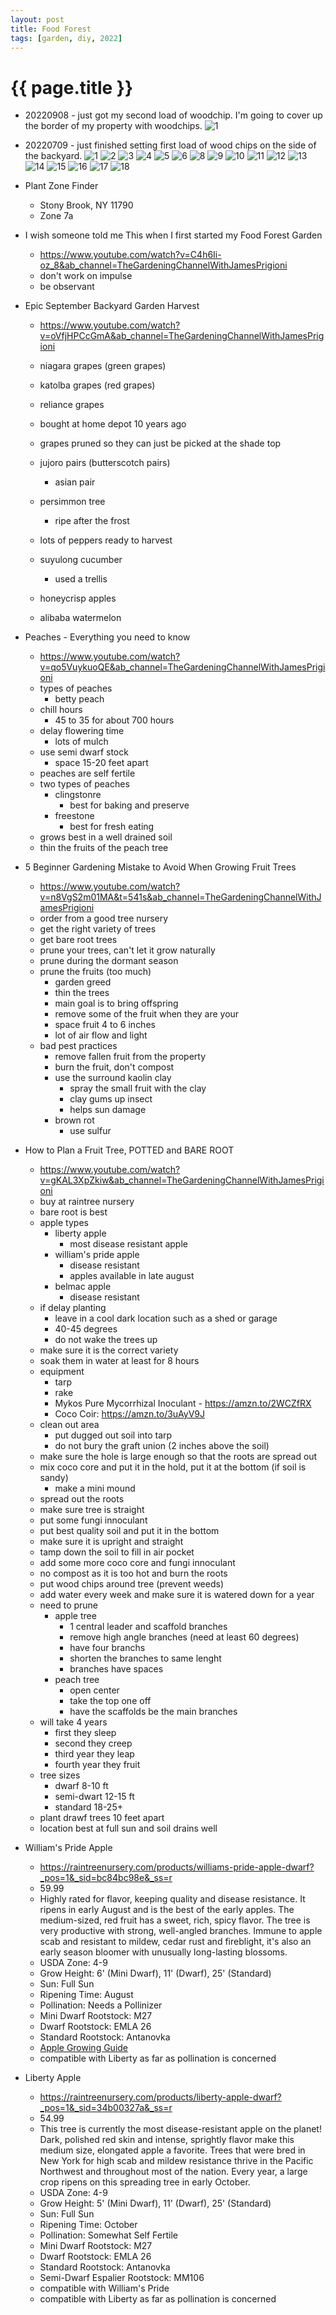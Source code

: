 ```yaml
---
layout: post
title: Food Forest 
tags: [garden, diy, 2022]
---
```

{{ page.title }}
================
* 20220908 - just got my second load of woodchip.  I'm going to cover up the border of my property with woodchips.
![1](/assets/2022-09-08-food-forest/IMG_0620.HEIC)

* 20220709 - just finished setting first load of wood chips on the side of the backyard.
![1](/assets/2022-09-08-food-forest/IMG_9761.HEIC)
![2](/assets/2022-09-08-food-forest/IMG_9762.HEIC)
![3](/assets/2022-09-08-food-forest/IMG_9763.HEIC)
![4](/assets/2022-09-08-food-forest/IMG_9764.HEIC)
![5](/assets/2022-09-08-food-forest/IMG_9765.HEIC)
![6](/assets/2022-09-08-food-forest/IMG_9766.HEIC)
![8](/assets/2022-09-08-food-forest/IMG_9768.HEIC)
![9](/assets/2022-09-08-food-forest/IMG_9769.HEIC)
![10](/assets/2022-09-08-food-forest/IMG_9770.HEIC)
![11](/assets/2022-09-08-food-forest/IMG_9770.HEIC)
![12](/assets/2022-09-08-food-forest/IMG_9771.HEIC)
![13](/assets/2022-09-08-food-forest/IMG_9772.HEIC)
![14](/assets/2022-09-08-food-forest/IMG_9773.HEIC)
![15](/assets/2022-09-08-food-forest/IMG_9774.HEIC)
![16](/assets/2022-09-08-food-forest/IMG_9775.HEIC)
![17](/assets/2022-09-08-food-forest/IMG_9776.HEIC)
![18](/assets/2022-09-08-food-forest/IMG_9777.HEIC)

* Plant Zone Finder
    - Stony Brook, NY 11790 
    - Zone 7a

* I wish someone told me This when I first started my Food Forest Garden
    - https://www.youtube.com/watch?v=C4h6Ii-oz_8&ab_channel=TheGardeningChannelWithJamesPrigioni
    - don't work on impulse
    - be observant
    
* Epic September Backyard Garden Harvest
    - https://www.youtube.com/watch?v=oVfjHPCcGmA&ab_channel=TheGardeningChannelWithJamesPrigioni
    - niagara grapes (green grapes)
    - katolba grapes (red grapes)
    - reliance grapes

    - bought at home depot 10 years ago
    - grapes pruned so they can just be picked at the shade top
    - jujoro pairs (butterscotch pairs) 
        * asian pair
    - persimmon tree
        * ripe after the frost
    - lots of peppers ready to harvest
    - suyulong cucumber 
        * used a trellis
    - honeycrisp apples
    - alibaba watermelon

* Peaches - Everything you need to know
    - https://www.youtube.com/watch?v=qo5VuykuoQE&ab_channel=TheGardeningChannelWithJamesPrigioni
    - types of peaches
        * betty peach
    - chill hours 
        * 45 to 35 for about 700 hours
    - delay flowering time
        * lots of mulch
    - use semi dwarf stock
        * space 15-20 feet apart
    - peaches are self fertile
    - two types of peaches
        * clingstonre
            - best for baking and preserve
        * freestone
            - best for fresh eating
    - grows best in a well drained soil
    - thin the fruits of the peach tree

* 5 Beginner Gardening Mistake to Avoid When Growing Fruit Trees
    - https://www.youtube.com/watch?v=n8VgS2m01MA&t=541s&ab_channel=TheGardeningChannelWithJamesPrigioni
    - order from a good tree nursery
    - get the right variety of trees
    - get bare root trees
    - prune your trees, can't let it grow naturally
    - prune during the dormant season
    - prune the fruits (too much)
        * garden greed
        * thin the trees
        * main goal is to bring offspring
        * remove some of the fruit when they are your
        * space fruit 4 to 6 inches
        * lot of air flow and light
    - bad pest practices
        * remove fallen fruit from the property
        * burn the fruit, don't compost
        * use the surround kaolin clay
            - spray the small fruit with the clay
            - clay gums up insect
            - helps sun damage
        * brown rot
            - use sulfur

* How to Plan a Fruit Tree, POTTED and BARE ROOT    
    - https://www.youtube.com/watch?v=gKAL3XpZkiw&ab_channel=TheGardeningChannelWithJamesPrigioni
    - buy at raintree nursery
    - bare root is best
    - apple types
        * liberty apple
            - most disease resistant apple
        * william's pride apple
            - disease resistant
            - apples available in late august
        * belmac apple
            - disease resistant
    - if delay planting
        * leave in a cool dark location such as a shed or garage
        * 40-45 degrees
        * do not wake the trees up
    - make sure it is the correct variety
    - soak them in water at least for 8 hours
    - equipment
        * tarp
        * rake
        * Mykos Pure Mycorrhizal Inoculant - https://amzn.to/2WCZfRX
        * Coco Coir: https://amzn.to/3uAyV9J
    - clean out area
        * put dugged out soil into tarp
        *  do not bury the graft union (2 inches above the soil)
    - make sure the hole is large enough so that the roots are spread out
    - mix coco core and put it in the hold, put it at the bottom (if soil is sandy)
        * make a mini mound
    - spread out the roots
    - make sure tree is straight
    - put some fungi innoculant
    - put best quality soil and put it in the bottom
    - make sure it is upright and straight
    - tamp down the soil to fill in air pocket
    - add some more coco core and fungi innoculant
    - no compost as it is too hot and burn the roots
    - put wood chips around tree (prevent weeds)
    - add water every week and make sure it is watered down for a year
    - need to prune
        * apple tree
            - 1 central leader and scaffold branches
            - remove high angle branches (need at least 60 degrees)
            - have four branchs
            - shorten the branches to same lenght
            - branches have spaces 
        * peach tree
            - open center
            - take the top one off
            - have the scaffolds be the main branches
    - will take 4 years
        * first they sleep
        * second they creep
        * third year they leap
        * fourth year they fruit
    - tree sizes
        * dwarf 8-10 ft
        * semi-dwart 12-15 ft
        * standard 18-25+
    - plant drawf trees 10 feet apart
    - location best at full sun and soil drains well
    
* William's Pride Apple
    - https://raintreenursery.com/products/williams-pride-apple-dwarf?_pos=1&_sid=bc84bc98e&_ss=r
    - 59.99
    - Highly rated for flavor, keeping quality and disease resistance. It ripens in early August and is the best of the early apples. The medium-sized, red fruit has a sweet, rich, spicy flavor. The tree is very productive with strong, well-angled branches. Immune to apple scab and resistant to mildew, cedar rust and fireblight, it's also an early season bloomer with unusually long-lasting blossoms. 
    - USDA Zone: 4-9
    - Grow Height: 6' (Mini Dwarf), 11' (Dwarf), 25' (Standard)
    - Sun: Full Sun
    - Ripening Time: August
    - Pollination: Needs a Pollinizer
    - Mini Dwarf Rootstock: M27
    - Dwarf Rootstock: EMLA 26
    - Standard Rootstock: Antanovka 
    - [Apple Growing Guide](https://raintreenursery.com/pages/growing-fruit-trees-apple)
    - compatible with Liberty as far as pollination is concerned 

* Liberty Apple
    - https://raintreenursery.com/products/liberty-apple-dwarf?_pos=1&_sid=34b00327a&_ss=r
    - 54.99
    - This tree is currently the most disease-resistant apple on the planet! Dark, polished red skin and intense, sprightly flavor make this medium size, elongated apple a favorite.  Trees that were bred in New York for high scab and mildew resistance thrive in the Pacific Northwest and throughout most of the nation. Every year, a large crop ripens on this spreading tree in early October.
    - USDA Zone: 4-9
    - Grow Height: 5' (Mini Dwarf), 11' (Dwarf), 25' (Standard)
    - Sun: Full Sun
    - Ripening Time: October
    - Pollination: Somewhat Self Fertile
    - Mini Dwarf Rootstock: M27
    - Dwarf Rootstock: EMLA 26
    - Standard Rootstock: Antanovka 
    - Semi-Dwarf Espalier Rootstock: MM106
    - compatible with William's Pride
    - compatible with Liberty as far as pollination is concerned 